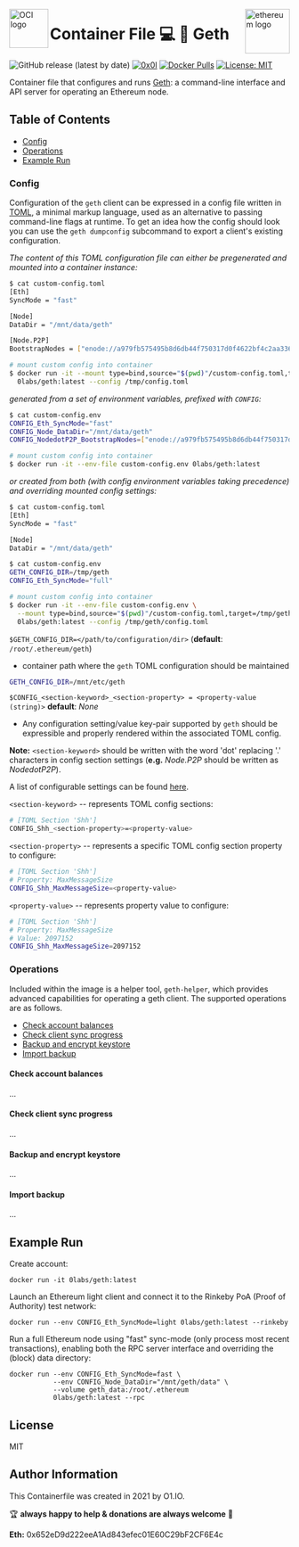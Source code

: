 <p><img src="https://avatars1.githubusercontent.com/u/12563465?s=200&v=4" alt="OCI logo" title="oci" align="left" height="70" /></p>
<p><img src="https://upload.wikimedia.org/wikipedia/commons/thumb/6/6f/Ethereum-icon-purple.svg/1200px-Ethereum-icon-purple.svg.png" alt="ethereum logo" title="ethereum" align="right" height="80" /></p>

Container File :computer: :link: Geth
=========
![GitHub release (latest by date)](https://img.shields.io/github/v/release/0x0I/container-file-geth?color=yellow)
[![0x0I](https://circleci.com/gh/0x0I/container-file-geth.svg?style=svg)](https://circleci.com/gh/0x0I/container-file-geth)
[![Docker Pulls](https://img.shields.io/docker/pulls/0labs/geth?style=flat)](https://hub.docker.com/repository/docker/0labs/geth)
[![License: MIT](https://img.shields.io/badge/License-MIT-blueviolet.svg)](https://opensource.org/licenses/MIT)

Container file that configures and runs [Geth](https://geth.ethereum.org): a command-line interface and API server for operating an Ethereum node.

## Table of Contents
  - [Config](#config)
  - [Operations](#operations)
  - [Example Run](#example-run)

### Config

Configuration of the `geth` client can be expressed in a config file written in [TOML](https://github.com/toml-lang/toml), a minimal markup language, used as an alternative to passing command-line flags at runtime. To get an idea how the config should look you can use the `geth dumpconfig` subcommand to export a client's existing configuration.

_The content of this TOML configuration file can either be pregenerated and mounted into a container instance:_

```bash
$ cat custom-config.toml
[Eth]
SyncMode = "fast"

[Node]
DataDir = "/mnt/data/geth"

[Node.P2P]
BootstrapNodes = ["enode://a979fb575495b8d6db44f750317d0f4622bf4c2aa3365d6af7c284339968eef29b69ad0dce72a4d8db5ebb4968de0e3bec910127f134779fbcb0cb6d3331163c@52.16.188.185:30303"]

# mount custom config into container
$ docker run -it --mount type=bind,source="$(pwd)"/custom-config.toml,target=/tmp/config.toml \
  0labs/geth:latest --config /tmp/config.toml
```

_generated from a set of environment variables, prefixed with `CONFIG`:_

```bash
$ cat custom-config.env
CONFIG_Eth_SyncMode="fast"
CONFIG_Node_DataDir="/mnt/data/geth"
CONFIG_NodedotP2P_BootstrapNodes=["enode://a979fb575495b8d6db44f750317d0f4622bf4c2aa3365d6af7c284339968eef29b69ad0dce72a4d8db5ebb4968de0e3bec910127f134779fbcb0cb6d3331163c@52.16.188.185:30303"]

# mount custom config into container
$ docker run -it --env-file custom-config.env 0labs/geth:latest
```

_or created from both (with config environment variables taking precedence) and overriding mounted config settings:_

```bash
$ cat custom-config.toml
[Eth]
SyncMode = "fast"

[Node]
DataDir = "/mnt/data/geth"

$ cat custom-config.env
GETH_CONFIG_DIR=/tmp/geth
CONFIG_Eth_SyncMode="full"

# mount custom config into container
$ docker run -it --env-file custom-config.env \
  --mount type=bind,source="$(pwd)"/custom-config.toml,target=/tmp/geth/config.toml \
  0labs/geth:latest --config /tmp/geth/config.toml
```

`$GETH_CONFIG_DIR=</path/to/configuration/dir>` (**default**: `/root/.ethereum/geth`)
- container path where the `geth` TOML configuration should be maintained

```bash
GETH_CONFIG_DIR=/mnt/etc/geth
```

`$CONFIG_<section-keyword>_<section-property> = <property-value (string)>` **default**: *None*

- Any configuration setting/value key-pair supported by `geth` should be expressible and properly rendered within the associated TOML config.

**Note:** `<section-keyword>` should be written with the word 'dot' replacing '.' characters in config section settings (**e.g.** *Node.P2P* should be written as *NodedotP2P*).

  A list of configurable settings can be found [here](https://gist.github.com/0x0I/5887dae3cdf4620ca670e3b194d82cba).

  `<section-keyword>` -- represents TOML config sections:
  ```bash
  # [TOML Section 'Shh']
  CONFIG_Shh_<section-property>=<property-value>
  ```

  `<section-property>` -- represents a specific TOML config section property to configure:

  ```bash
  # [TOML Section 'Shh']
  # Property: MaxMessageSize
  CONFIG_Shh_MaxMessageSize=<property-value>
  ```

  `<property-value>` -- represents property value to configure:
  ```bash
  # [TOML Section 'Shh']
  # Property: MaxMessageSize
  # Value: 2097152
  CONFIG_Shh_MaxMessageSize=2097152
  ```

### Operations

Included within the image is a helper tool, `geth-helper`, which provides advanced capabilities for operating
a geth client. The supported operations are as follows.

- [Check account balances](#check-account-balances)
- [Check client sync progress](#check-client-sync-progress)
- [Backup and encrypt keystore](#backup-keystore)
- [Import backup](#import-backup)

#### Check account balances

...

#### Check client sync progress

...

#### Backup and encrypt keystore

...

#### Import backup

...

Example Run
----------------

Create account:
```
docker run -it 0labs/geth:latest
```

Launch an Ethereum light client and connect it to the Rinkeby PoA (Proof of Authority) test network:
```
docker run --env CONFIG_Eth_SyncMode=light 0labs/geth:latest --rinkeby
```

Run a full Ethereum node using "fast" sync-mode (only process most recent transactions), enabling both the RPC server interface and overriding the (block) data directory:
```
docker run --env CONFIG_Eth_SyncMode=fast \
           --env CONFIG_Node_DataDir="/mnt/geth/data" \
           --volume geth_data:/root/.ethereum
           0labs/geth:latest --rpc
```

License
-------

MIT

Author Information
------------------

This Containerfile was created in 2021 by O1.IO.

🏆 **always happy to help & donations are always welcome** 💸

**Eth:** 0x652eD9d222eeA1Ad843efec01E60C29bF2CF6E4c
